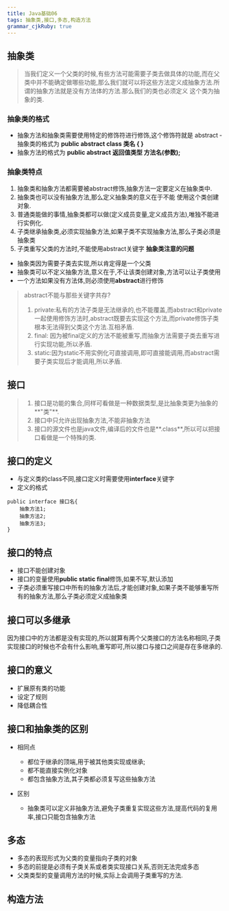 ```yaml
---
title: Java基础06
tags: 抽象类,接口,多态,构造方法
grammar_cjkRuby: true
---
```

## 抽象类
>当我们定义一个父类的时候,有些方法可能需要子类去做具体的功能,而在父类中并不能确定做哪些功能,那么我们就可以将这些方法定义成抽象方法.所谓的抽象方法就是没有方法体的方法.那么我们的类也必须定义
这个类为抽象的类.
### 抽象类的格式
- 抽象方法和抽象类需要使用特定的修饰符进行修饰,这个修饰符就是 abstract ­ 抽象类的格式为 **public abstract class 类名 { }**
- 抽象方法的格式为 **public abstract 返回值类型 方法名(参数);**

### 抽象类特点
1. 抽象类和抽象方法都需要被abstract修饰,抽象方法一定要定义在抽象类中.
2. 抽象类也可以没有抽象方法,那么定义抽象类的意义在于不能 使用这个类创建对象.
3. 普通类能做的事情,抽象类都可以做(定义成员变量,定义成员方法),唯独不能进行实例化.
4. 子类继承抽象类,必须实现抽象方法,如果子类不实现抽象方法,那么子类必须是抽象类
5. 子类重写父类的方法时,不能使用abstract关键字
**抽象类注意的问题**
- 抽象类因为需要子类去实现,所以肯定得是一个父类
- 抽象类可以不定义抽象方法,意义在于,不让该类创建对象,方法可以让子类使用
- 一个方法如果没有方法体,则必须使用**abstract**进行修饰
> abstract不能与那些关键字共存?
>1. private:私有的方法子类是无法继承的,也不能覆盖,而abstract和private一起使用修饰方法时,abstract既要去实现这个方法,而private修饰子类根本无法得到父类这个方法.互相矛盾.
>2. final: 因为被final定义的方法不能被重写,而抽象方法需要子类去重写进行实现功能,所以矛盾.
>3. static:因为static不用实例化可直接调用,即可直接能调用,而abstract需要子类实现后才能调用,所以矛盾.

## 接口

> 1. 接口是功能的集合,同样可看做是一种数据类型,是比抽象类更为抽象的**"类"**.
>  2. 接口中只允许出现抽象方法,不能非抽象方法
>  3. 接口的源文件也是java文件,编译后的文件也是**.class**,所以可以把接口看做是一个特殊的类.
## 接口的定义
- 与定义类的class不同,接口定义时需要使用**interface**关键字
- 定义的格式

``` stylus
public interface 接口名{
	抽象方法1;
	抽象方法2;
	抽象方法3;
}
```


## 接口的特点
- 接口不能创建对象
- 接口的变量使用**public static final**修饰,如果不写,默认添加
- 子类必须重写接口中所有的抽象方法后,才能创建对象,如果子类不能够重写所有的抽象方法,那么子类必须定义成抽象类

## 接口可以多继承
因为接口中的方法都是没有实现的,所以就算有两个父类接口的方法名称相同,子类实现接口的时候也不会有什么影响,重写即可,所以接口与接口之间是存在多继承的.

## 接口的意义
- 扩展原有类的功能
- 设定了规则
- 降低耦合性

## 接口和抽象类的区别
- 相同点
	- 都位于继承的顶端,用于被其他类实现或继承;
	- 都不能直接实例化对象
	- 都包含抽象方法,其子类都必须复写这些抽象方法

- 区别
	- 抽象类可以定义非抽象方法,避免子类重复实现这些方法,提高代码的复用率,接口只能包含抽象方法


## 多态
- 多态的表现形式为父类的变量指向子类的对象
- 多态的前提是必须有子类关系或者类实现接口关系,否则无法完成多态
- 父类类型的变量调用方法的时候,实际上会调用子类重写的方法.

## 构造方法
